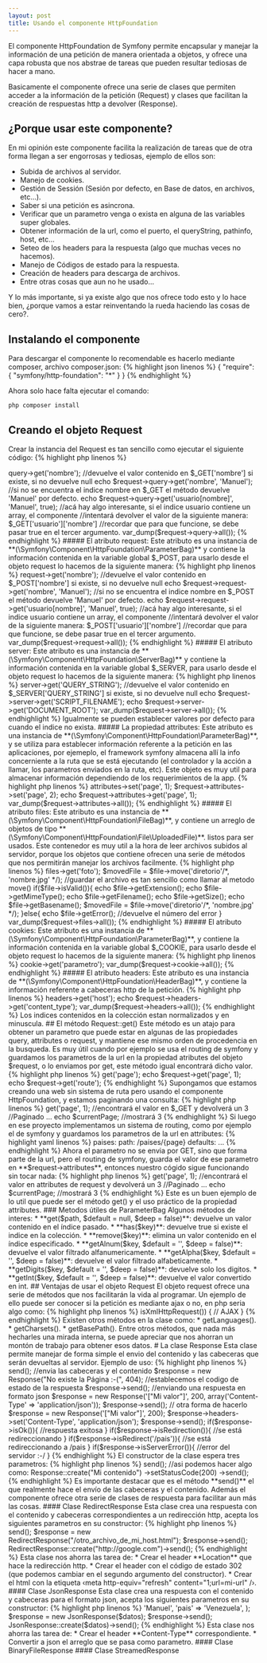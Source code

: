 ```yaml
---
layout: post
title: Usando el componente HttpFoundation
---
```

El componente HttpFoundation de Symfony permite encapsular y manejar la información de una petición de manera orientada a objetos, y ofrece una capa robusta que nos abstrae de tareas que pueden resultar tediosas de hacer a mano.

Basicamente el componente ofrece una serie de clases que permiten acceder a la información de la petición (Request) y clases que facilitan la creación de respuestas http a devolver (Response).

## ¿Porque usar este componente?

En mi opinión este componente facilita la realización de tareas que de otra forma llegan a ser engorrosas y tediosas, ejemplo de ellos son:

*   Subida de archivos al servidor.
*   Manejo de cookies.
*   Gestión de Sessión (Sesión por defecto, en Base de datos, en archivos, etc...).
*   Saber si una petición es asincrona.
*   Verificar que un parametro venga o exista en alguna de las variables super globales.
*   Obtener información de la url, como el puerto, el queryString, pathinfo, host, etc...
*   Seteo de los headers para la respuesta (algo que muchas veces no hacemos).
*   Manejo de Códigos de estado para la respuesta.
*   Creación de headers para descarga de archivos.
*   Entre otras cosas que aun no he usado...

Y lo más importante, si ya existe algo que nos ofrece todo esto y lo hace bien, ¿porque vamos a estar reinventando la rueda haciendo las cosas de cero?.

## Instalando el componente

Para descargar el componente lo recomendable es hacerlo mediante composer, archivo composer.json:
{% highlight json linenos %}
{
    "require": {
        "symfony/http-foundation": "*"
    }
}
{% endhighlight %}

Ahora solo hace falta ejecutar el comando:

    php composer install

## Creando el objeto Request

Crear la instancia del Request es tan sencillo como ejecutar el siguiente código:
{% highlight php linenos %}
<?php //proyecto/index.php

require_once __DIR__ . '/vendor/autoload.php';

use Symfony\Component\HttpFoundation\Request;

$request = Request::createFromGlobals(); //acá creamos el objeto request
{% endhighlight %}

El método **createFromGlobals()** crea una instancia con la información de la petición a partir de las variables globales de php $_GET, $_POST, $_REQUEST, $_SERVER, $_FILES y $_COOKIE.

Ahora podemos obtener la info del request desde los atributos del objeto:

##### El atributo query:

Este atributo es una instancia de **(\Symfony\Component\HttpFoundation\ParameterBag)** y contiene la información contenida en la variable global $_GET, para usarlo desde el objeto request lo hacemos de la siguiente manera:

{% highlight php linenos %}
<?php

echo $request->query->get('nombre'); 
//devuelve el valor contenido en $_GET['nombre'] si existe, si no devuelve null

echo $request->query->get('nombre', 'Manuel'); 
//si no se encuentra el indice nombre en $_GET el método devuelve 'Manuel' por defecto.

echo $request->query->get('usuario[nombre]', 'Manuel', true); 
//acá hay algo interesante, si el indice usuario contiene un array, el componente
//intentará devolver el valor de la siguiente manera: $_GET['usuario']['nombre']
//recordar que para que funcione, se debe pasar true en el tercer argumento.

var_dump($request->query->all());

{% endhighlight %}

##### El atributo request:

Este atributo es una instancia de **(\Symfony\Component\HttpFoundation\ParameterBag)** y contiene la información contenida en la variable global $_POST, para usarlo desde el objeto request lo hacemos de la siguiente manera:

{% highlight php linenos %}
<?php

echo $request->request->get('nombre'); 
//devuelve el valor contenido en $_POST['nombre'] si existe, si no devuelve null

echo $request->request->get('nombre', 'Manuel'); 
//si no se encuentra el indice nombre en $_POST el método devuelve 'Manuel' por defecto.

echo $request->request->get('usuario[nombre]', 'Manuel', true); 
//acá hay algo interesante, si el indice usuario contiene un array, el componente
//intentará devolver el valor de la siguiente manera: $_POST['usuario']['nombre']
//recordar que para que funcione, se debe pasar true en el tercer argumento.

var_dump($request->request->all());

{% endhighlight %}

##### El atributo server:

Este atributo es una instancia de **(\Symfony\Component\HttpFoundation\ServerBag)** y contiene la información contenida en la variable global $_SERVER, para usarlo desde el objeto request lo hacemos de la siguiente manera:

{% highlight php linenos %}
<?php

echo $request->server->get('QUERY_STRING'); 
//devuelve el valor contenido en $_SERVER['QUERY_STRING'] si existe, si no devuelve null

echo $request->server->get('SCRIPT_FILENAME'); 
echo $request->server->get('DOCUMENT_ROOT'); 

var_dump($request->server->all());

{% endhighlight %}

Igualmente se pueden establecer valores por defecto para cuando el indice no exista.

##### La propiedad attributes:

Este atributo es una instancia de **(\Symfony\Component\HttpFoundation\ParameterBag)**, y se utiliza para establecer información referente a la petición en las aplicaciones, por ejemeplo, el framework symfony almacena allí la info concerniente a la ruta que se está ejecutando (el controlador y la acción a llamar, los parametros enviados en la ruta, etc).

Este objeto es muy util para almacenar información dependiendo de los requerimientos de la app.

{% highlight php linenos %}
<?php

$request->attributes->set('page', 1); 
$request->attributes->set('page', 2); 

echo $request->attributes->get('page', 1); 

var_dump($request->attributes->all());

{% endhighlight %}

##### El atributo files:

Este atributo es una instancia de **(\Symfony\Component\HttpFoundation\FileBag)**, y contiene un arreglo de objetos de tipo **(\Symfony\Component\HttpFoundation\File\UploadedFile)**. listos para ser usados.

Este contenedor es muy util a la hora de leer archivos subidos al servidor, porque los objetos que contiene ofrecen una serie de métodos que nos permitirán manejar los archivos facilmente.

{% highlight php linenos %}
<?php

$file = $request->files->get('foto'); 
$movedFile = $file->move('diretorio'/*, 'nombre.jpg' */); 
//guardar el archivo es tan sencillo como llamar al metodo move()

if($file->isValid()){
    echo $file->getExtension();
    echo $file->getMimeType();
    echo $file->getFilename();
    echo $file->getSize();
    echo $file->getBasename();
    
    $movedFile = $file->move('diretorio'/*, 'nombre.jpg' */); 

}else{
    echo $file->getError(); //devuelve el número del error
}

var_dump($request->files->all());

{% endhighlight %}

##### El atributo cookies:

Este atributo es una instancia de **(\Symfony\Component\HttpFoundation\ParameterBag)**, y contiene la información contenida en la variable global $_COOKIE, para usarlo desde el objeto request lo hacemos de la siguiente manera:

{% highlight php linenos %}
<?php

echo $request->cookie->get('parametro');

var_dump($request->cookie->all());
{% endhighlight %}

##### El atributo headers:

Este atributo es una instancia de **(\Symfony\Component\HttpFoundation\HeaderBag)**, y contiene la información referente a cabeceras http de la petición.

{% highlight php linenos %}
<?php

echo $request->headers->get('host');
echo $request->headers->get('content_type');

var_dump($request->headers->all());

{% endhighlight %}

Los indices contenidos en la colección estan normalizados y en minuscula.

## El método Request::get()

Este método es un atajo para obtener un parametro que puede estar en algunas de las propiedades  query, attributes o request, y mantiene ese mismo orden de procedencia en la busqueda.

Es muy útil cuando por ejemplo se usa el routing de symfony y guardamos los parametros de la url en la propiedad atributes del objeto $request, o lo enviamos por get, este método igual encontrará dicho valor.

{% highlight php linenos %}
<?php

echo $request->get('page');
echo $request->get('page', 1);
echo $request->get('route');

{% endhighlight %}

Supongamos que estamos creando una web sin sistema de ruta pero usando el componente HttpFoundation, y estamos paginando una consulta:

{% highlight php linenos %}
<?php

// URL: http://example.com/paises/?page=3

$currentPage = $request->get('page', 1); //encontrará el valor en $_GET y devolverá un 3
//Paginado ...
echo $currentPage; //mostrará 3
{% endhighlight %}

Si luego en ese proyecto implementamos un sistema de routing, como por ejemplo el de symfony y guardamos los parametros de la url en attributes:

{% highlight yaml linenos %}
paises:
    path: /paises/{page}
    defaults:
        ...
{% endhighlight %}

Ahora el parametro no se envia por GET, sino que forma parte de la url, pero el routing de symfony, guarda el valor de ese parametro en **$request->attributes**, entonces nuestro cógido sigue funcionando sin tocar nada:

{% highlight php linenos %}
<?php

// URL: http://example.com/paises/3

$currentPage = $request->get('page', 1); //encontrará el valor en attributes de request y devolverá un 3
//Paginado ...
echo $currentPage; //mostrará 3
{% endhighlight %}

Este es un buen ejemplo de lo util que puede ser el método get() y el uso práctico de la propiedad attributes.

### Metodos útiles de ParameterBag

Algunos métodos de interes:

*   **get($path, $default = null, $deep = false)**: devuelve un valor contenido en el índice pasado.
*   **has($key)**: devuelve true si existe el indice en la colección.
*   **remove($key)**: elimina un valor contenido en el índice especificado.
*   **getAlnum($key, $default = '', $deep = false)**: devuelve el valor filtrado alfanumericamente.
*   **getAlpha($key, $default = '', $deep = false)**: devuelve el valor filtrado alfabeticamente.
*   **getDigits($key, $default = '', $deep = false)**: devuelve solo los digitos.
*   **getInt($key, $default = '', $deep = false)**: devuelve el valor convertido en int.

## Ventajas de usar el objeto Request

El objeto request ofrece una serie de métodos que nos facilitarán la vida al programar.

Un ejemplo de ello puede ser conocer si la petición es mediante ajax o no, en php seria algo como:

{% highlight php linenos %}
<?php

if (isset($_SERVER['HTTP_X_REQUESTED_WITH'])
    AND strtolower($_SERVER['HTTP_X_REQUESTED_WITH']) === 'xmlhttprequest') {
    // AJAX
}
{% endhighlight %}

Mientras que con el componente seria algo como:

{% highlight php linenos %}
<?php

if ($request->isXmlHttpRequest()) {
    // AJAX
}
{% endhighlight %}

Existen otros métodos en la clase como:

*   getLanguages().
*   getCharsets().
*   getBasePath().

Entre otros métodos, que nada más hecharles una mirada interna, se puede apreciar que nos ahorran un montón de trabajo para obtener esos datos.

# La clase Response

Esta clase permite manejar de forma simple el envio del contenido y las cabeceras que serán devueltas al servidor.

Ejemplo de uso:

{% highlight php linenos %}
<?php

use Symfony\Component\HttpFoundation\Response;

$response = new Response("Hola Mundo!!!"); //crea el objeto con las cabeceras
$response->send(); //envia las cabeceras y el contenido

$response = new Response("No existe la Página :-(", 404); //establecemos el codigo de estado de la respuesta
$response->send();

//enviando una respuesta en formato json
$response = new Response('["Mi valor"]', 200, array('Content-Type' => 'application/json')); 
$response->send();
// otra forma de hacerlo
$response = new Response('["Mi valor"]', 200); 
$response->headers->set('Content-Type', 'application/json');
$response->send();

if($response->isOk()){
    //respuesta exitosa
}

if($response->isRedirection()){
    //se está redireccionando
}

if($response->isRedirect('/pais')){
    //se está redireccionando a /pais
}

if($response->isServerError()){
    //error del servidor :-/
}

{% endhighlight %}

El constructor de la clase espera tres parametros:
{% highlight php linenos %}
<?php

/**
 * Constructor.
 *
 * @param string  $content The response content
 * @param integer $status  The response status code
 * @param array   $headers An array of response headers
 *
 * @throws \InvalidArgumentException When the HTTP status code is not valid
 *
 * @api
 */
 public function __construct($content = '', $status = 200, $headers = array())
{% endhighlight %}

Tambien podemos crear la instancia de la siguiente manera:
{% highlight php linenos %}
<?php

use Symfony\Component\HttpFoundation\Response;

$response = Response::create("Hola Mundo!!!");
$response->send();

//asi podemos hacer algo como:

Response::create("Mi contenido")
    ->setStatusCode(200)
    ->send();

{% endhighlight %}

Es importante destacar que es el método **send()** el que realmente hace el envío de las cabeceras y el contenido.

Además el componente ofrece otra serie de clases de respuesta para facilitar aun más las cosas.

#### Clase RedirectResponse

Esta clase crea una respuesta con el contenido y cabeceras correspondientes a un redirección http, acepta los siguientes parametros en su constructor:

{% highlight php linenos %}
<?php

/**
 * Creates a redirect response so that it conforms to the rules 
 * defined for a redirect status code.
 *
 * @param string  $url     The URL to redirect to
 * @param integer $status  The status code (302 by default)
 * @param array   $headers The headers (Location is always set to the given url)
 *
 * @throws \InvalidArgumentException
 *
 * @see http://tools.ietf.org/html/rfc2616#section-10.3
 *
 * @api
 */
public function __construct($url, $status = 302, $headers = array())
{% endhighlight %}

Ejemplo de uso:
{% highlight php linenos %}
<?php

use Symfony\Component\HttpFoundation\RedirectResponse;

$response = new RedirectResponse("http://google.com");
$response->send();

$response = new RedirectResponse("/otro_archivo_de_mi_host.html");
$response->send();

RedirectResponse::create("http://google.com")->send();

{% endhighlight %}

Esta clase nos ahorra las tarea de: 

*   Crear el header **Location** que hace la redirección http.
*   Crear el header con el código de estado 302 (que podemos cambiar en el segundo argumento del constructor).
*   Crear el html con la etiqueta &lsaquo;meta http-equiv="refresh" content="1;url=mi-url" /&rsaquo;.

#### Clase JsonResponse

Esta clase crea una respuesta con el contenido y cabeceras para el formato json, acepta los siguientes parametros en su constructor:

{% highlight php linenos %}
<?php

/**
 * Constructor.
 *
 * @param mixed   $data    The response data
 * @param integer $status  The response status code
 * @param array   $headers An array of response headers
 */
 public function __construct($data = null, $status = 200, $headers = array())
{% endhighlight %}

Ejemplo de uso:
{% highlight php linenos %}
<?php

use Symfony\Component\HttpFoundation\JsonResponse;

$datos = array(
    'nombre' => 'Manuel',
    'pais' => 'Venezuela',
);

$response = new JsonResponse($datos);
$response->send();

JsonResponse::create($datos)->send();

{% endhighlight %}

Esta clase nos ahorra las tarea de:
 
*   Crear el header **Content-Type** correspondiente.
*   Convertir a json el arreglo que se pasa como parametro.

#### Clase BinaryFileResponse
#### Clase StreamedResponse